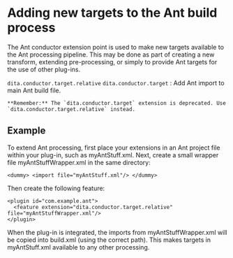 # Adding new targets to the Ant build process

The Ant conductor extension point is used to make new targets available to the Ant processing pipeline. This may be done as part of creating a new transform, extending pre-processing, or simply to provide Ant targets for the use of other plug-ins.

 `dita.conductor.target.relative`
 `dita.conductor.target`
 :   Add Ant import to main Ant build file.

    **Remember:** The `dita.conductor.target` extension is deprecated. Use `dita.conductor.target.relative` instead.

 ## Example

To extend Ant processing, first place your extensions in an Ant project file within your plug-in, such as myAntStuff.xml. Next, create a small wrapper file myAntStuffWrapper.xml in the same directory:

```
<dummy> <import file="myAntStuff.xml"/> </dummy>
```

Then create the following feature:

```
<plugin id="com.example.ant">
  <feature extension="dita.conductor.target.relative" file="myAntStuffWrapper.xml"/>
</plugin>
```

When the plug-in is integrated, the imports from myAntStuffWrapper.xml will be copied into build.xml \(using the correct path\). This makes targets in myAntStuff.xml available to any other processing.

